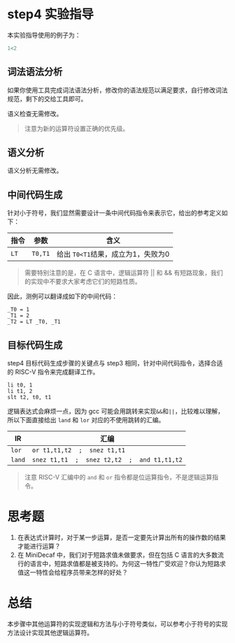# step4 实验指导

本实验指导使用的例子为：

```C
1<2
```

## 词法语法分析
如果你使用工具完成词法语法分析，修改你的语法规范以满足要求，自行修改词法规范，剩下的交给工具即可。

语义检查无需修改。

> 注意为新的运算符设置正确的优先级。

## 语义分析

语义分析无需修改。

## 中间代码生成
针对小于符号，我们显然需要设计一条中间代码指令来表示它，给出的参考定义如下：

| 指令 | 参数 | 含义 |
| --- | --- | --- |
| `LT` | `T0,T1` | 给出 `T0<T1`结果，成立为1，失败为0 |

> 需要特别注意的是，在 C 语言中，逻辑运算符 || 和 && 有短路现象，我们的实现中不要求大家考虑它们的短路性质。

因此，测例可以翻译成如下的中间代码：

```assembly
_T0 = 1
_T1 = 2
_T2 = LT _T0, _T1
```

## 目标代码生成

step4 目标代码生成步骤的关键点与 step3 相同，针对中间代码指令，选择合适的 RISC-V 指令来完成翻译工作。

```assembly
li t0, 1
li t1, 2
slt t2, t0, t1
```

逻辑表达式会麻烦一点，因为 gcc 可能会用跳转来实现`&&`和`||`，比较难以理解，所以下面直接给出 `land` 和 `lor` 对应的不使用跳转的汇编。

| IR       | 汇编                                                |
| ---      | ---                                                 |
| `lor` | `or t1,t1,t2  ;  snez t1,t1` |
| `land` | `snez t1,t1  ;  snez t2,t2  ;  and t1,t1,t2` |

> 注意 RISC-V 汇编中的 `and` 和 `or` 指令都是位运算指令，不是逻辑运算指令。

# 思考题

1. 在表达式计算时，对于某一步运算，是否一定要先计算出所有的操作数的结果才能进行运算？
2. 在 MiniDecaf 中，我们对于短路求值未做要求，但在包括 C 语言的大多数流行的语言中，短路求值都是被支持的。为何这一特性广受欢迎？你认为短路求值这一特性会给程序员带来怎样的好处？

# 总结
本步骤中其他运算符的实现逻辑和方法与小于符号类似，可以参考小于符号的实现方法设计实现其他逻辑运算符。
